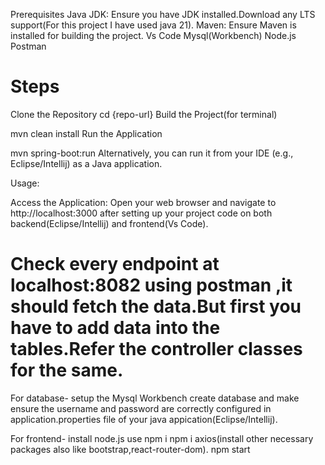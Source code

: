 Prerequisites
Java JDK: Ensure you have JDK installed.Download any LTS support(For this project I have used java 21).
Maven: Ensure Maven is installed for building the project.
Vs Code
Mysql(Workbench)
Node.js
Postman

# Steps
Clone the Repository
cd {repo-url}
Build the Project(for terminal)

mvn clean install
Run the Application

mvn spring-boot:run
Alternatively, you can run it from your IDE (e.g., Eclipse/Intellij) as a Java application.

Usage:

Access the Application: Open your web browser and navigate to http://localhost:3000 after setting up your project code on both backend(Eclipse/Intellij) and frontend(Vs Code).

# Check every endpoint at localhost:8082 using postman ,it should fetch the data.But first you have to add data into the tables.Refer the controller classes for the same.

For database-
setup the Mysql Workbench
create database and make ensure the username and password are correctly configured in application.properties file of your java appication(Eclipse/Intellij).

For frontend-
install node.js
use npm i
npm i axios(install other necessary packages also like bootstrap,react-router-dom).
npm start
